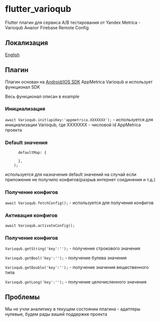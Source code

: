 # flutter_varioqub

Flutter плагин для сервиса A/B тестирования от Yandex Metrica - Varioqub
Аналог Firebase Remote Config

## Локализация

[English](README.md)

## Плагин

Плагин основан на [Android/IOS SDK](https://yandex.ru/support2/varioqub-app/ru/) AppMetrica Varioqub и использует функционал SDK

Весь функционал описан в example
### Инициализация
```await Varioqub.init(apiKey:'appmetrica.XXXXXXX');``` - используется для инициализации Varioqub, где XXXXXXX - числовой id AppMetrica проекта

### Default значения
```await Varioqub.setDefault(
      defaultMap: {

      },
    );
```
используется для назначения default значений на случай если приложение не получило конфигов(разрыв интернет соединения и т.д.)

### Получение конфигов
```await Varioqub.fetchConfig();``` - используется для получения конфигов

### Активация конфигов
```await Varioqub.activateConfig();```

### Получение конфигов
```Varioqub.getString('key':'');``` - получение строкового значения

```Varioqub.getBool('key':'');``` - получение булева значения

```Varioqub.getDouble('key':'');``` - получение значения вещественного типа

```Varioqub.getLong('key':'');``` - получение целочисленного значения

## Проблемы

Мы не учли аналитику в текущем состоянии плагина - адаптеры нулевые, будем рады вашей поддержке проекта
